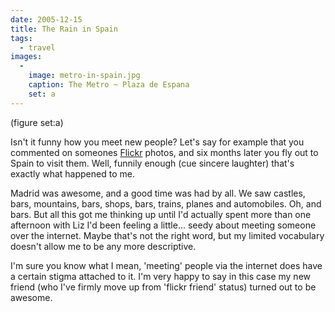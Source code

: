 ```yaml
---
date: 2005-12-15
title: The Rain in Spain
tags:
  - travel
images:
  -
    image: metro-in-spain.jpg
    caption: The Metro ~ Plaza de Espana
    set: a
---
```

(figure set:a)

Isn't it funny how you meet new people? Let's say for example that you commented on someones [Flickr](http://www.flickr.com) photos, and six months later you fly out to Spain to visit them. Well, funnily enough (cue sincere laughter) that's exactly what happened to me.

Madrid was awesome, and a good time was had by all. We saw castles, bars, mountains, bars, shops, bars, trains, planes and automobiles. Oh, and bars. But all this got me thinking up until I'd actually spent more than one afternoon with Liz I'd been feeling a little... seedy about meeting someone over the internet. Maybe that's not the right word, but my limited vocabulary doesn't allow me to be any more descriptive. 

I'm sure you know what I mean, 'meeting' people via the internet does have a certain stigma attached to it. I'm very happy to say in this case my new friend (who I've firmly move up from 'flickr friend' status) turned out to be awesome.